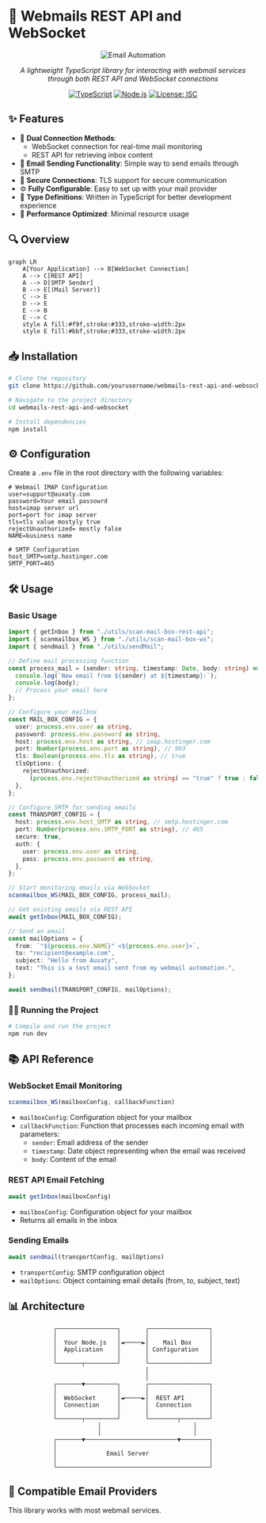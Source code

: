 # 📧 Webmails REST API and WebSocket

<div align="center">
  
  ![Email Automation](https://raw.githubusercontent.com/FortAwesome/Font-Awesome/6.x/svgs/solid/envelope-open-text.svg)
  
  *A lightweight TypeScript library for interacting with webmail services through both REST API and WebSocket connections*
  
  [![TypeScript](https://img.shields.io/badge/TypeScript-007ACC?style=for-the-badge&logo=typescript&logoColor=white)](https://www.typescriptlang.org/)
  [![Node.js](https://img.shields.io/badge/Node.js-339933?style=for-the-badge&logo=nodedotjs&logoColor=white)](https://nodejs.org/)
  [![License: ISC](https://img.shields.io/badge/License-ISC-blue.svg?style=for-the-badge)](https://opensource.org/licenses/ISC)
  
</div>

## ✨ Features

- 📲 **Dual Connection Methods**: 
  - WebSocket connection for real-time mail monitoring
  - REST API for retrieving inbox content
- 📩 **Email Sending Functionality**: Simple way to send emails through SMTP
- 🔐 **Secure Connections**: TLS support for secure communication
- ⚙️ **Fully Configurable**: Easy to set up with your mail provider
- 📝 **Type Definitions**: Written in TypeScript for better development experience
- 🚀 **Performance Optimized**: Minimal resource usage

## 🔍 Overview

```mermaid
graph LR
    A[Your Application] --> B[WebSocket Connection]
    A --> C[REST API]
    A --> D[SMTP Sender]
    B --> E[(Mail Server)]
    C --> E
    D --> E
    E --> B
    E --> C
    style A fill:#f9f,stroke:#333,stroke-width:2px
    style E fill:#bbf,stroke:#333,stroke-width:2px
```

## 📥 Installation

```bash
# Clone the repository
git clone https://github.com/yourusername/webmails-rest-api-and-websocket.git

# Navigate to the project directory
cd webmails-rest-api-and-websocket

# Install dependencies
npm install
```

## ⚙️ Configuration

Create a `.env` file in the root directory with the following variables:

```env
# Webmail IMAP Configuration
user=support@auxaty.com
password=Your email passowrd
host=imap server url
port=port for imap server
tls=tls value mostyly true
rejectUnauthorized= mostly false
NAME=business name

# SMTP Configuration
host_SMTP=smtp.hostinger.com
SMTP_PORT=465
```

## 🛠️ Usage

### Basic Usage

```typescript
import { getInbox } from "./utils/scan-mail-box-rest-api";
import { scanmailbox_WS } from "./utils/scan-mail-box-ws";
import { sendmail } from "./utils/sendMail";

// Define mail processing function
const process_mail = (sender: string, timestamp: Date, body: string) => {
  console.log(`New email from ${sender} at ${timestamp}:`);
  console.log(body);
  // Process your email here
};

// Configure your mailbox
const MAIL_BOX_CONFIG = {
  user: process.env.user as string,
  password: process.env.password as string,
  host: process.env.host as string, // imap.hostinger.com
  port: Number(process.env.port as string), // 993
  tls: Boolean(process.env.tls as string), // true
  tlsOptions: {
    rejectUnauthorized:
      (process.env.rejectUnauthorized as string) == "true" ? true : false, // false
  },
};

// Configure SMTP for sending emails
const TRANSPORT_CONFIG = {
  host: process.env.host_SMTP as string, // smtp.hostinger.com
  port: Number(process.env.SMTP_PORT as string), // 465
  secure: true,
  auth: {
    user: process.env.user as string,
    pass: process.env.password as string,
  },
};

// Start monitoring emails via WebSocket
scanmailbox_WS(MAIL_BOX_CONFIG, process_mail);

// Get existing emails via REST API
await getInbox(MAIL_BOX_CONFIG);

// Send an email
const mailOptions = {
  from: `"${process.env.NAME}" <${process.env.user}>`,
  to: "recipient@example.com",
  subject: "Hello from Auxaty",
  text: "This is a test email sent from my webmail automation.",
};

await sendmail(TRANSPORT_CONFIG, mailOptions);
```

### 🏃‍♂️ Running the Project

```bash
# Compile and run the project
npm run dev
```

## 📚 API Reference

### WebSocket Email Monitoring

```typescript
scanmailbox_WS(mailboxConfig, callbackFunction)
```

- `mailboxConfig`: Configuration object for your mailbox
- `callbackFunction`: Function that processes each incoming email with parameters:
  - `sender`: Email address of the sender
  - `timestamp`: Date object representing when the email was received
  - `body`: Content of the email

### REST API Email Fetching

```typescript
await getInbox(mailboxConfig)
```

- `mailboxConfig`: Configuration object for your mailbox
- Returns all emails in the inbox

### Sending Emails

```typescript
await sendmail(transportConfig, mailOptions)
```

- `transportConfig`: SMTP configuration object
- `mailOptions`: Object containing email details (from, to, subject, text)

## 📊 Architecture

<div align="center">
  
```
┌─────────────────┐       ┌─────────────────┐
│                 │       │                 │
│  Your Node.js   │◄─────►│    Mail Box     │
│  Application    │       │ Configuration   │
│                 │       │                 │
└───────┬─────────┘       └─────────────────┘
        │
        │
┌───────▼─────────┐       ┌─────────────────┐
│                 │       │                 │
│  WebSocket      │◄─────►│  REST API       │
│  Connection     │       │  Connection     │
│                 │       │                 │
└───────┬─────────┘       └────────┬────────┘
        │                          │
        │                          │
┌───────▼──────────────────────────▼────────┐
│                                           │
│              Email Server                 │
│                                           │
└───────────────────────────────────────────┘
```

</div>

## 📱 Compatible Email Providers

This library works with most webmail services.